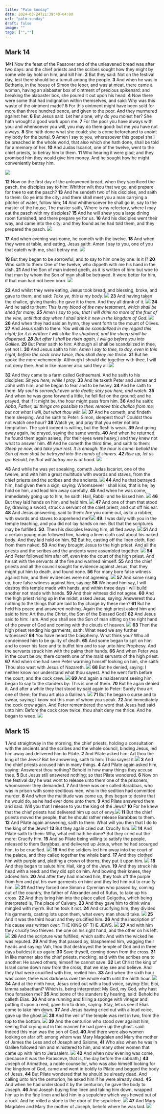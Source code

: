 ```yaml
---
title: "Palm Sunday"
date: 2024-03-24T21:39:40-04:00
url: "palm-sunday"
draft: false
image: ""
tags: ["",""]
---
```



## Mark 14

**14:1** Now the feast of the Passover and of the unleavened bread was after two days: and the chief priests and the scribes sought how they might by some wile lay hold on him, and kill him. **2** But they said: Not on the festival day, lest there should be a tumult among the people. **3** And when he was in Bethania, in the house of Simon the leper, and was at meat, there came a woman, having an alabaster box of ointment of precious spikenard: and breaking the alabaster box, she poured it out upon his head. **4** Now there were some that had indignation within themselves, and said: Why was this waste of the ointment made? **5** For this ointment might have been sold for more than three hundred pence, and given to the poor. And they murmured against her. **6** But Jesus said: Let her alone, why do you molest her? She hath wrought a good work upon me. **7** For the poor you have always with you: and whensoever you will, you may do them good: but me you have not always. **8** She hath done what she could: she is come beforehand to anoint my body for the burial. **9** Amen I say to you, wheresoever this gospel shall be preached in the whole world, that also which she hath done, shall be told for a memory of her. **10** And Judas Iscariot, one of the twelve, went to the chief priests, to betray him to them. **11** Who hearing it were glad; and they promised him they would give him money. And he sought how he might conveniently betray him.

![](https://res.cloudinary.com/dafjqauwb/image/upload/v1711245775/matt419/Palm%20Sunday/14_10-11_og7fyr.webp)

**12** Now on the first day of the unleavened bread, when they sacrificed the pasch, the disciples say to him: Whither wilt thou that we go, and prepare for thee to eat the pasch? **13** And he sendeth two of his disciples, and saith to them: Go ye into the city; and there shall meet you a man carrying a pitcher of water, follow him; **14** And whithersoever he shall go in, say to the master of the house, The master saith, Where is my refectory, where I may eat the pasch with my disciples? **15** And he will shew you a large dining room furnished; and there prepare ye for us. **16** And his disciples went their way, and came into the city; and they found as he had told them, and they prepared the pasch. ![](https://res.cloudinary.com/dafjqauwb/image/upload/v1711246082/matt419/Palm%20Sunday/14_13-16_qo271d.webp)

**17** And when evening was come, he cometh with the twelve. **18** And when they were at table, and eating, Jesus saith: Amen I say to you, one of you that eateth with me, shall betray me. ![](https://res.cloudinary.com/dafjqauwb/image/upload/v1711248721/matt419/Palm%20Sunday/14_18_hdlqhy.webp)

**19** But they began to be sorrowful, and to say to him one by one: Is it I? **20** Who saith to them: One of the twelve, who dippeth with me his hand in the dish. **21** And the Son of man indeed goeth, as it is written of him: but woe to that man by whom the Son of man shall be betrayed. It were better for him, if that man had not been born. ![](https://res.cloudinary.com/dafjqauwb/image/upload/v1711249087/matt419/Palm%20Sunday/14_21_sjvmds.webp)

**22** And whilst they were eating, Jesus took bread; and blessing, broke, and gave to them, and said: _Take ye, this is my body._ ![](https://res.cloudinary.com/dafjqauwb/image/upload/v1711250361/matt419/Palm%20Sunday/14_22_hehqxr.webp) **23** And having taken the chalice, giving thanks, he gave it to them. And they all drank of it. ![](https://res.cloudinary.com/dafjqauwb/image/upload/v1711249501/matt419/Palm%20Sunday/14_23_z59jmk.webp) **24** And he said to them: _This is my blood of the new testament, which shall be shed for many. **25** Amen I say to you, that I will drink no more of the fruit of the vine, until that day when I shall drink it new in the kingdom of God._ ![](https://res.cloudinary.com/dafjqauwb/image/upload/v1711250392/matt419/Palm%20Sunday/14_24-25_kkmkto.webp) **26** And when they had said an hymn, they went forth to the mount of Olives. **27** And Jesus saith to them: _You will all be scandalized in my regard this night; for it is written: I will strike the shepherd, and the sheep shall be dispersed. **28** But after I shall be risen again, I will go before you into Galilee._ **29** But Peter saith to him: Although all shall be scandalized in thee, yet not I. **30** And Jesus saith to him: _Amen I say to thee, to day, even in this night, before the cock crow twice, thou shall deny me thrice._ **31** But he spoke the more vehemently: Although I should die together with thee, I will not deny thee. And in like manner also said they all.![](https://res.cloudinary.com/dafjqauwb/image/upload/v1711249510/matt419/Palm%20Sunday/14_30-31_sozaxr.webp)

**32** And they came to a farm called Gethsemani. And he saith to his disciples: _Sit you here, while I pray._ **33** And he taketh Peter and James and John with him; and he began to fear and to be heavy. **34** And he saith to them: _My soul is sorrowful even unto death; stay you here, and watch._ **35** And when he was gone forward a little, he fell flat on the ground; and he prayed, that if it might be, the hour might pass from him. **36** And he saith: _Abba, Father, all things are possible to thee: remove this chalice from me; but not what I will, but what thou wilt._ ![](https://res.cloudinary.com/dafjqauwb/image/upload/v1711250714/matt419/Palm%20Sunday/14_36_dvbndc.webp) **37** And he cometh, and findeth them sleeping. And he saith to Peter: Simon, sleepest thou? Couldst thou not watch one hour? **38** Watch ye, and pray that you enter not into temptation. The spirit indeed is willing, but the flesh is weak. **39** And going away again, he prayed, saying the same words. **40** And when he returned, he found them again asleep, (for their eyes were heavy,) and they knew not what to answer him. **41** And he cometh the third time, and saith to them: _Sleep ye now, and take your rest. It is enough: the hour is come: behold the Son of man shall be betrayed into the hands of sinners. **42** Rise up, let us go. Behold, he that will betray me is at hand._ ![](https://res.cloudinary.com/dafjqauwb/image/upload/v1711251149/matt419/Palm%20Sunday/14_41-42_wasbxt.webp)

**43** And while he was yet speaking, cometh Judas Iscariot, one of the twelve, and with him a great multitude with swords and staves, from the chief priests and the scribes and the ancients. ![](https://res.cloudinary.com/dafjqauwb/image/upload/v1711251279/matt419/Palm%20Sunday/14_43_qp3nw8.webp) **44** And he that betrayed him, had given them a sign, saying: Whomsoever I shall kiss, that is he; lay hold on him, and lead him away carefully. **45** And when he was come, immediately going up to him, he saith: Hail, Rabbi; and he kissed him. ![](https://res.cloudinary.com/dafjqauwb/image/upload/v1711253077/matt419/Palm%20Sunday/14_43-44_wg4aub.webp) **46** But they laid hands on him, and held him. ![](https://res.cloudinary.com/dafjqauwb/image/upload/v1711253559/matt419/Palm%20Sunday/14_46_ij20ev.webp) **47** And one of them that stood by, drawing a sword, struck a servant of the chief priest, and cut off his ear. **48** And Jesus answering, said to them: Are you come out, as to a robber, with swords and staves to apprehend me?![](https://res.cloudinary.com/dafjqauwb/image/upload/v1711254186/matt419/Palm%20Sunday/14_48_gsvcwq.webp)
**49**. I was daily with you in the temple teaching, and you did not lay hands on me. But that the scriptures may be fulfilled.
**50**. Then his disciples leaving him, all fled away. ![](https://res.cloudinary.com/dafjqauwb/image/upload/v1711254345/matt419/Palm%20Sunday/14_50_vm88tn.webp)
**51** And a certain young man followed him, having a linen cloth cast about his naked body. And they laid hold on him.
**52** But he, casting off the linen cloth, fled from them naked.
**53** And they brought Jesus to the high priest. And all the priests and the scribes and the ancients were assembled together. ![](https://res.cloudinary.com/dafjqauwb/image/upload/v1711254442/matt419/Palm%20Sunday/14_53_mgloto.webp)
**54** And Peter followed him afar off, even into the court of the high priest. And he sat with the servants at the fire and warmed himself.
**55** And the chief priests and all the council sought for evidence against Jesus, that they might put him to death, and found none.
**56** For many bore false witness against him, and their evidences were not agreeing. ![](https://res.cloudinary.com/dafjqauwb/image/upload/v1711254575/matt419/Palm%20Sunday/14_56_otdw3j.webp)
**57** And some rising up, bore false witness against him, saying:
**58** We heard him say, I will destroy this temple made with hands, and within three days I will build another not made with hands.
**59** And their witness did not agree.
**60** And the high priest rising up in the midst, asked Jesus, saying: Answerest thou nothing to the things that are laid to thy charge by these men?
**61** But he held his peace and answered nothing. Again the high priest asked him and said to him: Art thou the Christ, the Son of the Blessed God?
**62** And Jesus said to him: I am. And you shall see the Son of man sitting on the right hand of the power of God and coming with the clouds of heaven. ![](https://res.cloudinary.com/dafjqauwb/image/upload/v1711254712/matt419/Palm%20Sunday/14_62_w0q321.webp)
**63** Then the high priest rending his garments, saith: What need we any further witnesses?
**64** You have heard the blasphemy. What think you? Who all condemned him to be guilty of death.
**65** And some began to spit on him and to cover his face and to buffet him and to say unto him: Prophesy. And the servants struck him with the palms their hands.
**66** And when Peter was in the court below, there cometh one of the maid servants of the high priest.
**67** And when she had seen Peter warming himself looking on him, she saith: Thou also wast with Jesus of Nazareth.  ![](https://res.cloudinary.com/dafjqauwb/image/upload/v1711254861/matt419/Palm%20Sunday/14_67_lerzyv.webp)
**68** But he denied, saying: I neither know nor understand what thou sayest. And he went forth before the court; and the cock crew. ![](https://res.cloudinary.com/dafjqauwb/image/upload/v1711255188/matt419/Palm%20Sunday/14_68_py2nxe.webp)
**69** And again a maidservant seeing him, began to say to the standers by: This is one of them.
**70** But he again denied it. And after a while they that stood by said again to Peter: Surely thou art one of them; for thou art also a Galilean. ![](https://res.cloudinary.com/dafjqauwb/image/upload/v1711255201/matt419/Palm%20Sunday/14_70_jwxn4l.webp)
**71** But he began o curse and to swear, saying; I know not this man of whom you speak.
**72** And immediately the cock crew again. And Peter remembered the word that Jesus had said unto him: Before the cock crow twice, thou shalt deny me thrice. And he began to weep. ![](https://res.cloudinary.com/dafjqauwb/image/upload/v1711255195/matt419/Palm%20Sunday/14_72_chozy0.webp)


## Mark 15 

**1** And straightway in the morning, the chief priests, holding a consultation with the ancients and the scribes and the whole council, binding Jesus, led him away and delivered him to Pilate.
**2** And Pilate asked him: Art thou the king of the Jews? But he answering, saith to him: Thou sayest it.![](https://res.cloudinary.com/dafjqauwb/image/upload/v1711256215/matt419/Palm%20Sunday/15_2_crrhhk.webp)
**3** And the chief priests accused him in many things.
**4** And Pilate again asked him, saying: Answerest thou nothing? Behold in how many things they accuse thee.
**5** But Jesus still answered nothing; so that Pilate wondered.
**6** Now on the festival day he was wont to release unto them one of the prisoners, whomsoever they demanded.
**7** And there was one called Barabbas, who was in prison with some seditious men, who in the sedition had committed murder.
**8** And when the multitude was come up, they began to desire that he would do, as he had ever done unto them.
**9** And Pilate answered them and said: Will you that I release to you the king of the Jews?
**10** For he knew that the chief priests had delivered him up out of envy.![](https://res.cloudinary.com/dafjqauwb/image/upload/v1711256373/matt419/Palm%20Sunday/15_9-10_dk2kps.webp)
**11** But the chief priests moved the people, that he should rather release Barabbas to them.
**12** And Pilate again answering, saith to them: What will you then that I do to the king of the Jews?
**13** But they again cried out: Crucify him. ![](https://res.cloudinary.com/dafjqauwb/image/upload/v1711257084/matt419/Palm%20Sunday/15_13_jzgyhl.webp)
**14** And Pilate saith to them: Why, what evil hath he done? But they cried out the more: Crucify him.
**15** And so Pilate being willing to satisfy the people, released to them Barabbas, and delivered up Jesus, when he had scourged him, to be crucified. ![](https://res.cloudinary.com/dafjqauwb/image/upload/v1711257194/matt419/Palm%20Sunday/15_15_ix5jxe.webp)
**16** And the soldiers led him away into the court of the palace, and they called together the whole band.
**17** And they clothed him with purple and, platting a crown of thorns, they put it upon him. ![](https://res.cloudinary.com/dafjqauwb/image/upload/v1711257300/matt419/Palm%20Sunday/15_17_bim9ut.webp)
**18** And they began to salute him: Hail, king of the Jews.
**19** And they struck his head with a reed: and they did spit on him. And bowing their knees, they adored him.
**20** And after they had mocked him, they took off the purple from him and put his own garments on him: and they led him out to crucify him. ![](https://res.cloudinary.com/dafjqauwb/image/upload/v1711257534/matt419/Palm%20Sunday/15_20_cvxsxb.webp)
**21** And they forced one Simon a Cyrenian who passed by, coming out of the country, the father of Alexander and of Rufus, to take up his cross.
**22** And they bring him into the place called Golgotha, which being interpreted is, The place of Calvary.
**23** And they gave him to drink wine mingled with myrrh. But he took it not.
**24** And crucifying him, they divided his garments, casting lots upon them, what every man should take. ![](https://res.cloudinary.com/dafjqauwb/image/upload/v1711257653/matt419/Palm%20Sunday/15_24_r7wa3j.webp)
**25** And it was the third hour: and they crucified him.
**26** And the inscription of his cause was written over: THE KING OF THE JEWS. ![](https://res.cloudinary.com/dafjqauwb/image/upload/v1711257769/matt419/Palm%20Sunday/15_26_ywyied.webp)
**27** And with him they crucify two thieves: the one on his right hand, and the other on his left. ![](https://res.cloudinary.com/dafjqauwb/image/upload/v1711257909/matt419/Palm%20Sunday/15_27_u0fshh.webp)
**28** And the scripture was fulfilled, which saith: And with the wicked he was reputed.
**29** And they that passed by, blasphemed him, wagging their heads and saying: Vah, thou that destroyest the temple of God and in three days buildest it up again:
**30** Save thyself, coming down from the cross.
**31** In like manner also the chief priests, mocking, said with the scribes one to another: He saved others; himself he cannot save.
**32** Let Christ the king of Israel come down now from the cross, that we may see and believe. And they that were crucified with him, reviled him.
**33** And when the sixth hour was come, there was darkness over the whole earth until the ninth hour. ![](https://res.cloudinary.com/dafjqauwb/image/upload/v1711258094/matt419/Palm%20Sunday/15_33_yapav3.webp)
**34** And at the ninth hour, Jesus cried out with a loud voice, saying: Eloi, Eloi, lamma sabacthani? Which is, being interpreted: My God, my God, why hast thou forsaken me?
**35** And some of the standers by hearing, said: Behold he calleth Elias.
**36** And one running and filling a sponge with vinegar and putting it upon a reed, gave him to drink, saying: Stay, let us see if Elias come to take him down.
**37** And Jesus having cried out with a loud voice, gave up the ghost.![](https://res.cloudinary.com/dafjqauwb/image/upload/v1711258713/matt419/Palm%20Sunday/15_37_yxwiyl.webp)
**38** And the veil of the temple was rent in two, from the top to the bottom. ![](https://res.cloudinary.com/dafjqauwb/image/upload/v1711258835/matt419/Palm%20Sunday/15_38_zdrgg7.webp)
**39** And the centurion who stood over against him, seeing that crying out in this manner he had given up the ghost. said: Indeed this man was the son of God.
**40** And there were also women looking on afar off: among whom was Mary Magdalen and Mary the mother of James the Less and of Joseph and Salome,
**41** Who also when he was in Galilee followed him and ministered to him, and many other women that came up with him to Jerusalem. ![](https://res.cloudinary.com/dafjqauwb/image/upload/v1711259036/matt419/Palm%20Sunday/15_40-41_tbclbk.webp)
**42** And when now evening was come, (because it was the Parasceve, that is, the day before the sabbath,)
**43** Joseph of Arimathea, a noble counsellor, who was also himself looking for the kingdom of God, came and went in boldly to Pilate and begged the body of Jesus.
**44** But Pilate wondered that he should be already dead. And calling unto him the centurion, he asked him if he were already dead.
**45** And when he had understood it by the centurion, he gave the body to Joseph.
**46** And Joseph buying fine linen and taking him down, wrapped him up in the fine linen and laid him in a sepulchre which was hewed out of a rock. And he rolled a stone to the door of the sepulchre. ![](https://res.cloudinary.com/dafjqauwb/image/upload/v1711259209/matt419/Palm%20Sunday/15_46_hrtrnv.webp)
**47** And Mary Magdalen and Mary the mother of Joseph, beheld where he was laid. ![](https://res.cloudinary.com/dafjqauwb/image/upload/v1711259425/matt419/Palm%20Sunday/15_47_o3nmqj.webp)

